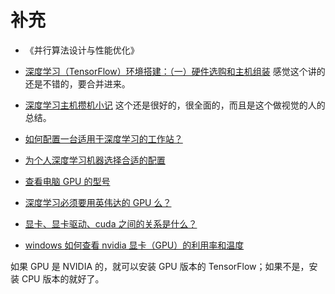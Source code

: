 # 补充


- 《并行算法设计与性能优化》

- [深度学习（TensorFlow）环境搭建：（一）硬件选购和主机组装](http://www.cnblogs.com/xuliangxing/p/7543977.html) 感觉这个讲的还是不错的，要合并进来。

- [深度学习主机攒机小记](http://www.52nlp.cn/%E6%B7%B1%E5%BA%A6%E5%AD%A6%E4%B9%A0%E4%B8%BB%E6%9C%BA%E6%94%92%E6%9C%BA%E5%B0%8F%E8%AE%B0) 这个还是很好的，很全面的，而且是这个做视觉的人的总结。
- [如何配置一台适用于深度学习的工作站？](https://www.zhihu.com/question/33996159)
- [为个人深度学习机器选择合适的配置](https://www.leiphone.com/news/201711/NmMUxybXwkxxYeo4.html)
- [查看电脑 GPU 的型号](https://jingyan.baidu.com/article/17bd8e524e14ac85ab2bb801.html)
- [深度学习必须要用英伟达的 GPU 么？](https://www.zhihu.com/question/269884580)
- [显卡、显卡驱动、cuda 之间的关系是什么？](https://www.zhihu.com/question/59184480)
- [windows 如何查看 nvidia 显卡（GPU）的利用率和温度](https://zhuanlan.zhihu.com/p/29005381)

如果 GPU 是 NVIDIA 的，就可以安装 GPU 版本的 TensorFlow；如果不是，安装 CPU 版本的就好了。
